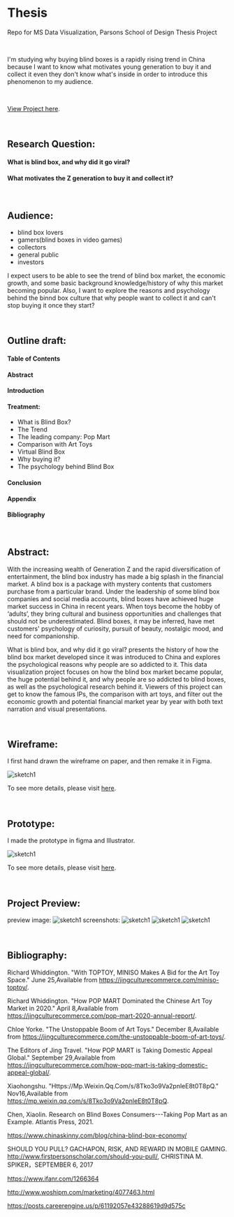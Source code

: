 # Thesis
Repo for MS Data Visualization, Parsons School of Design Thesis Project

<br>

I'm studying why buying blind boxes is a rapidly rising trend in China because I want to know what motivates young generation to buy it and collect it even they don't know what's inside in order to introduce this phenomenon to my audience.


<br>

[View Project here](https://kanodesu.github.io/Thesis/app/).

<br>

## Research Question:
#### What is blind box, and why did it go viral? <br>
#### What motivates the Z generation to buy it and collect it?

<br>

## Audience:
* blind box lovers
* gamers(blind boxes in video games)
* collectors
* general public
* investors

I expect users to be able to see the trend of blind box market, the economic growth, and some basic background knowledge/history of why this market becoming popular. Also, I want to explore the reasons and psychology behind the binnd box culture that why people want to collect it and can't stop buying it once they start?

<br>

## Outline draft:

#### Table of Contents
#### Abstract
#### Introduction
#### Treatment:
* What is Blind Box?
* The Trend
* The leading company: Pop Mart
* Comparison with Art Toys
* Virtual Blind Box
* Why buying it?
* The psychology behind Blind Box
#### Conclusion
#### Appendix
#### Bibliography


<br>



## Abstract:
With the increasing wealth of Generation Z and the rapid diversification of entertainment, the blind box industry has made a big splash in the financial market. A blind box is a package with mystery contents that customers purchase from a particular brand. Under the leadership of some blind box companies and social media accounts, blind boxes have achieved huge market success in China in recent years. When toys become the hobby of ‘adults’, they bring cultural and business opportunities and challenges that should not be underestimated. Blind boxes, it may be inferred, have met customers' psychology of curiosity, pursuit of beauty, nostalgic mood, and need for companionship.

What is blind box, and why did it go viral? presents the history of how the blind box market developed since it was introduced to China and explores the psychological reasons why people are so addicted to it. This data visualization project focuses on how the blind box market became popular, the huge potential behind it, and why people are so addicted to blind boxes, as well as the psychological research behind it. Viewers of this project can get to know the famous IPs, the comparison with art toys, and filter out the economic growth and potential financial market year by year with both text narration and visual presentations.

<br>

## Wireframe:
I first hand drawn the wireframe on paper, and then remake it in Figma.

![sketch1](https://github.com/kanodesu/Thesis/blob/main/wireframe/Screen%20Shot%202022-03-01%20at%2000.45.44.png "sketch1")

To see more details, please visit [here](https://github.com/kanodesu/Thesis/tree/main/wireframe).


<br>



## Prototype:
I made the prototype in figma and Illustrator.

![sketch1](https://github.com/kanodesu/Thesis/blob/main/prototype/Screen%20Shot%202022-03-08%20at%2007.54.38.png "sketch1")

To see more details, please visit [here](https://github.com/kanodesu/Thesis/tree/main/prototype).


<br>

## Project Preview: 
preview image:
![sketch1](https://github.com/kanodesu/Thesis/blob/main/preview.png "sketch1")
screenshots:
![sketch1](https://github.com/kanodesu/Thesis/blob/main/preview.png "sketch1")
![sketch1](https://github.com/kanodesu/Thesis/blob/main/preview.png "sketch1")
![sketch1](https://github.com/kanodesu/Thesis/blob/main/preview.png "sketch1")

<br>

## Bibliography:

Richard Whiddington. "With TOPTOY, MINISO Makes A Bid for the Art Toy Space." June 25,Available from https://jingculturecommerce.com/miniso-toptoy/. 

Richard Whiddington. "How POP MART Dominated the Chinese Art Toy Market in 2020." April 8,Available from https://jingculturecommerce.com/pop-mart-2020-annual-report/.


Chloe Yorke. "The Unstoppable Boom of Art Toys." December 8,Available from https://jingculturecommerce.com/the-unstoppable-boom-of-art-toys/.

The Editors of Jing Travel. "How POP MART is Taking Domestic Appeal Global." September 29,Available from https://jingculturecommerce.com/how-pop-mart-is-taking-domestic-appeal-global/.

Xiaohongshu. "Https://Mp.Weixin.Qq.Com/s/8Tko3o9Va2pnleE8t0T8pQ." Nov16,Available from https://mp.weixin.qq.com/s/8Tko3o9Va2pnleE8t0T8pQ.

Chen, Xiaolin. Research on Blind Boxes Consumers---Taking Pop Mart as an Example. Atlantis Press, 2021.

https://www.chinaskinny.com/blog/china-blind-box-economy/

SHOULD YOU PULL? GACHAPON, RISK, AND REWARD IN MOBILE GAMING. http://www.firstpersonscholar.com/should-you-pull/, CHRISTINA M. SPIKER，SEPTEMBER 6, 2017

https://www.ifanr.com/1266364 

http://www.woshipm.com/marketing/4077463.html

https://posts.careerengine.us/p/61192057e43288619d9d575c




